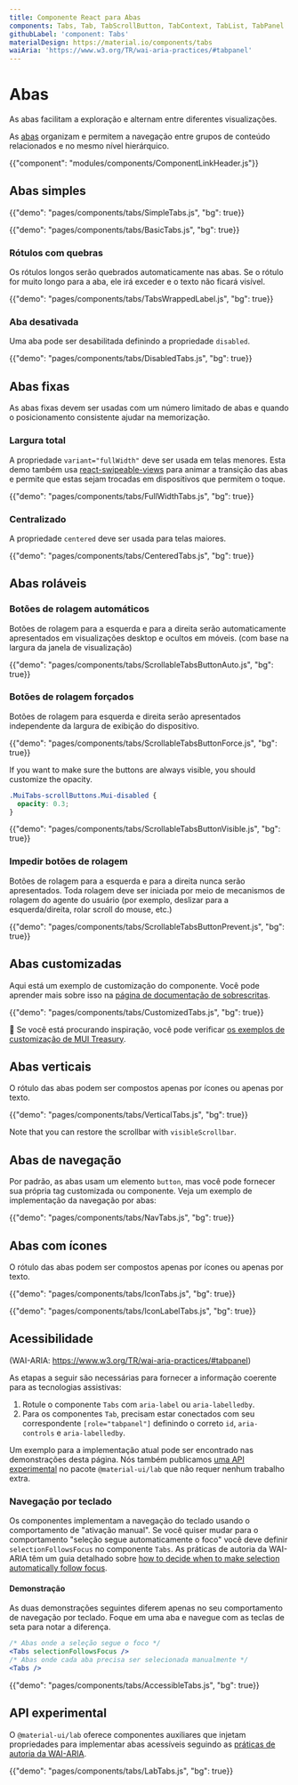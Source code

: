 ```yaml
---
title: Componente React para Abas
components: Tabs, Tab, TabScrollButton, TabContext, TabList, TabPanel
githubLabel: 'component: Tabs'
materialDesign: https://material.io/components/tabs
waiAria: 'https://www.w3.org/TR/wai-aria-practices/#tabpanel'
---
```


# Abas

<p class="description">As abas facilitam a exploração e alternam entre diferentes visualizações.</p>

As [abas](https://material.io/design/components/tabs.html) organizam e permitem a navegação entre grupos de conteúdo relacionados e no mesmo nível hierárquico.

{{"component": "modules/components/ComponentLinkHeader.js"}}

## Abas simples

{{"demo": "pages/components/tabs/SimpleTabs.js", "bg": true}}

{{"demo": "pages/components/tabs/BasicTabs.js", "bg": true}}

### Rótulos com quebras

Os rótulos longos serão quebrados automaticamente nas abas. Se o rótulo for muito longo para a aba, ele irá exceder e o texto não ficará visível.

{{"demo": "pages/components/tabs/TabsWrappedLabel.js", "bg": true}}

### Aba desativada

Uma aba pode ser desabilitada definindo a propriedade `disabled`.

{{"demo": "pages/components/tabs/DisabledTabs.js", "bg": true}}

## Abas fixas

As abas fixas devem ser usadas com um número limitado de abas e quando o posicionamento consistente ajudar na memorização.

### Largura total

A propriedade `variant="fullWidth"` deve ser usada em telas menores. Esta demo também usa [react-swipeable-views](https://github.com/oliviertassinari/react-swipeable-views) para animar a transição das abas e permite que estas sejam trocadas em dispositivos que permitem o toque.

{{"demo": "pages/components/tabs/FullWidthTabs.js", "bg": true}}

### Centralizado

A propriedade `centered` deve ser usada para telas maiores.

{{"demo": "pages/components/tabs/CenteredTabs.js", "bg": true}}

## Abas roláveis

### Botões de rolagem automáticos

Botões de rolagem para a esquerda e para a direita serão automaticamente apresentados em visualizações desktop e ocultos em móveis. (com base na largura da janela de visualização)

{{"demo": "pages/components/tabs/ScrollableTabsButtonAuto.js", "bg": true}}

### Botões de rolagem forçados

Botões de rolagem para esquerda e direita serão apresentados independente da largura de exibição do dispositivo.

{{"demo": "pages/components/tabs/ScrollableTabsButtonForce.js", "bg": true}}

If you want to make sure the buttons are always visible, you should customize the opacity.

```css
.MuiTabs-scrollButtons.Mui-disabled {
  opacity: 0.3;
}
```

{{"demo": "pages/components/tabs/ScrollableTabsButtonVisible.js", "bg": true}}

### Impedir botões de rolagem

Botões de rolagem para a esquerda e para a direita nunca serão apresentados. Toda rolagem deve ser iniciada por meio de mecanismos de rolagem do agente do usuário (por exemplo, deslizar para a esquerda/direita, rolar scroll do mouse, etc.)

{{"demo": "pages/components/tabs/ScrollableTabsButtonPrevent.js", "bg": true}}

## Abas customizadas

Aqui está um exemplo de customização do componente. Você pode aprender mais sobre isso na [página de documentação de sobrescritas](/customization/components/).

{{"demo": "pages/components/tabs/CustomizedTabs.js", "bg": true}}

🎨 Se você está procurando inspiração, você pode verificar [os exemplos de customização de MUI Treasury](https://mui-treasury.com/styles/tabs/).

## Abas verticais

O rótulo das abas podem ser compostos apenas por ícones ou apenas por texto.

{{"demo": "pages/components/tabs/VerticalTabs.js", "bg": true}}

Note that you can restore the scrollbar with `visibleScrollbar`.

## Abas de navegação

Por padrão, as abas usam um elemento `button`, mas você pode fornecer sua própria tag customizada ou componente. Veja um exemplo de implementação da navegação por abas:

{{"demo": "pages/components/tabs/NavTabs.js", "bg": true}}

## Abas com ícones

O rótulo das abas podem ser compostos apenas por ícones ou apenas por texto.

{{"demo": "pages/components/tabs/IconTabs.js", "bg": true}}

{{"demo": "pages/components/tabs/IconLabelTabs.js", "bg": true}}

## Acessibilidade

(WAI-ARIA: https://www.w3.org/TR/wai-aria-practices/#tabpanel)

As etapas a seguir são necessárias para fornecer a informação coerente para as tecnologias assistivas:

1. Rotule o componente `Tabs` com `aria-label` ou `aria-labelledby`.
2. Para os componentes `Tab`, precisam estar conectados com seu correspondente `[role="tabpanel"]` definindo o correto `id`, `aria-controls` e `aria-labelledby`.

Um exemplo para a implementação atual pode ser encontrado nas demonstrações desta página. Nós também publicamos [uma API experimental](#experimental-api) no pacote `@material-ui/lab` que não requer nenhum trabalho extra.

### Navegação por teclado

Os componentes implementam a navegação do teclado usando o comportamento de "ativação manual". Se você quiser mudar para o comportamento "seleção segue automaticamente o foco" você deve definir `selectionFollowsFocus` no componente `Tabs`. As práticas de autoria da WAI-ARIA têm um guia detalhado sobre [how to decide when to make selection automatically follow focus](https://www.w3.org/TR/wai-aria-practices/#kbd_selection_follows_focus).

#### Demonstração

As duas demonstrações seguintes diferem apenas no seu comportamento de navegação por teclado. Foque em uma aba e navegue com as teclas de seta para notar a diferença.

```jsx
/* Abas onde a seleção segue o foco */
<Tabs selectionFollowsFocus />
/* Abas onde cada aba precisa ser selecionada manualmente */
<Tabs />
```

{{"demo": "pages/components/tabs/AccessibleTabs.js", "bg": true}}

## API experimental

O `@material-ui/lab` oferece componentes auxiliares que injetam propriedades para implementar abas acessíveis seguindo as [práticas de autoria da WAI-ARIA](https://www.w3.org/TR/wai-aria-practices/#tabpanel).

{{"demo": "pages/components/tabs/LabTabs.js", "bg": true}}
